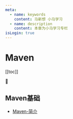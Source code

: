 ```yaml
---
meta:
  - name: keywords
    content: 马新想 小马学习
  - name: description
    content: 本章为小马学习专栏
isLogin: true
---
```



# Maven

[[toc]]

:horse:


## Maven基础


- [Maven-简介](http://www.bjpowernode.com/tutorial_maven/)